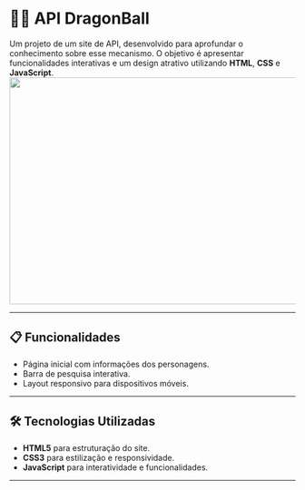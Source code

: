 # 🦸‍♂️ API DragonBall

Um projeto de um site de API, desenvolvido para aprofundar o conhecimento sobre esse mecanismo. O objetivo é apresentar funcionalidades interativas e um design atrativo utilizando **HTML**, **CSS** e **JavaScript**.  
<img src='./img/dragonballGIF.gif' height="400px" width="700px">

---

## 📋 Funcionalidades

- Página inicial com informações dos personagens.
- Barra de pesquisa interativa.
- Layout responsivo para dispositivos móveis.

---

## 🛠️ Tecnologias Utilizadas

- **HTML5** para estruturação do site.
- **CSS3** para estilização e responsividade.
- **JavaScript** para interatividade e funcionalidades.

---

